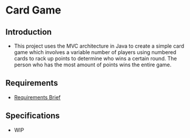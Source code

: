 # Card Game

## Introduction
- This project uses the MVC architecture in Java to create a simple card game which involves a variable number of players using numbered cards to rack up points to determine who wins a certain round. The person who has the most amount of points wins the entire game.

## Requirements
- [Requirements Brief](docs/RequirementsBrief.md)

## Specifications
- WIP

